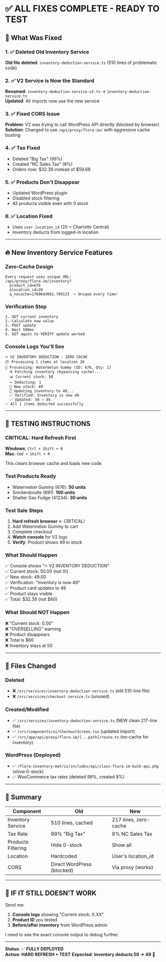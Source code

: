 # ✅ ALL FIXES COMPLETE - READY TO TEST

## 🎯 What Was Fixed

### 1. ✅ Deleted Old Inventory Service  
**Old file deleted**: `inventory-deduction-service.ts` (510 lines of problematic code)

### 2. ✅ V2 Service is Now the Standard
**Renamed**: `inventory-deduction-service-v2.ts` → `inventory-deduction-service.ts`  
**Updated**: All imports now use the new service

### 3. ✅ Fixed CORS Issue
**Problem**: V2 was trying to call WordPress API directly (blocked by browser)  
**Solution**: Changed to use `/api/proxy/flora-im/` with aggressive cache busting

### 4. ✅ Tax Fixed
- Deleted "Big Tax" (99%)
- Created "NC Sales Tax" (8%)
- Orders now: $32.39 instead of $59.68

### 5. ✅ Products Don't Disappear
- Updated WordPress plugin
- Disabled stock filtering
- All products visible even with 0 stock

### 6. ✅ Location Fixed
- Uses `user.location_id` (20 = Charlotte Central)
- Inventory deducts from logged-in location

---

## 🔥 New Inventory Service Features

### Zero-Cache Design
```
Every request uses unique URL:
/api/proxy/flora-im/inventory?
  product_id=676
  &location_id=20
  &_nocache=1760643662.789123  ← Unique every time!
```

### Verification Step
```
1. GET current inventory
2. Calculate new value
3. POST update
4. Wait 500ms
5. GET again to VERIFY update worked
```

### Console Logs You'll See
```
🔥 V2 INVENTORY DEDUCTION - ZERO CACHE
📦 Processing 1 items at location 20
🔄 Processing: Watermelon Gummy (ID: 676, Qty: 1)
  🌐 Fetching inventory (bypassing cache)...
  📊 Current stock: 50
  ➖ Deducting: 1
  📝 New stock: 49
  🔧 Updating inventory to 49...
  ✅ Verified: Inventory is now 49
  ✅ Updated: 50 → 49
✅ All 1 items deducted successfully
```

---

## 🧪 TESTING INSTRUCTIONS

### CRITICAL: Hard Refresh First
**Windows**: `Ctrl + Shift + R`  
**Mac**: `Cmd + Shift + R`

This clears browser cache and loads new code.

### Test Products Ready
- Watermelon Gummy (676): **50 units**
- Snickerdoodle (691): **100 units**
- Shatter Gas Fudge (41234): **30 units**

### Test Sale Steps
1. **Hard refresh browser** ← CRITICAL!
2. Add Watermelon Gummy to cart
3. Complete checkout
4. **Watch console** for V2 logs
5. **Verify**: Product shows 49 in stock

### What Should Happen
✅ Console shows "🔥 V2 INVENTORY DEDUCTION"  
✅ Current stock: 50.00 (not 0!)  
✅ New stock: 49.00  
✅ Verification: "Inventory is now 49"  
✅ Product card updates to 49  
✅ Product stays visible  
✅ Total: $32.39 (not $60)  

### What Should NOT Happen
❌ "Current stock: 0.00"  
❌ "OVERSELLING" warning  
❌ Product disappears  
❌ Total is $60  
❌ Inventory stays at 50  

---

## 📝 Files Changed

### Deleted
- ❌ `/src/services/inventory-deduction-service.ts` (old 510-line file)
- ❌ `/src/services/checkout-service.ts` (unused)

### Created/Modified
- ✅ `/src/services/inventory-deduction-service.ts` (NEW clean 217-line file)
- ✅ `/src/components/ui/CheckoutScreen.tsx` (updated import)
- ✅ `/src/app/api/proxy/flora-im/[...path]/route.ts` (no-cache for inventory)

### WordPress (Deployed)
- ✅ `/flora-inventory-matrix/includes/api/class-flora-im-bulk-api.php` (show 0-stock)
- ✅ WooCommerce tax rates (deleted 99%, created 8%)

---

## 🎯 Summary

| Component | Old | New |
|-----------|-----|-----|
| Inventory Service | 510 lines, cached | 217 lines, zero-cache |
| Tax Rate | 99% "Big Tax" | 8% NC Sales Tax |
| Products Filtering | Hide 0-stock | Show all |
| Location | Hardcoded | User's location_id |
| CORS | Direct WordPress (blocked) | Via proxy (works) |

---

## 🚨 IF IT STILL DOESN'T WORK

Send me:
1. **Console logs** showing "Current stock: X.XX"
2. **Product ID** you tested
3. **Before/after inventory** from WordPress admin

I need to see the exact console output to debug further.

---

**Status**: ✅ **FULLY DEPLOYED**  
**Action**: **HARD REFRESH + TEST** 
**Expected**: **Inventory deducts 50 → 49** 🎯

